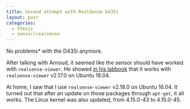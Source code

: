 ```yaml
---
title: Second attempt with RealSense D435i
layout: post
categories:
  - thesis
  - sensor/realsense
---
```


No problems* with the D435i anymore.

After talking with Arnoud, it seemed like the sensor should have worked with `realsense-viewer`.  He showed [in his labbook](https://staff.fnwi.uva.nl/a.visser/activities/IMAV/Labbook2018.html) that it works with `realsense-viewer` v2.17.0 on Ubuntu 18.04.

At home, I saw that I use `realsense-viewer` v2.18.0 on Ubuntu 16.04.  It turned out that after an update on those packages through `apt-get`, it all works.  The Linux kernel was also updated, from 4.15.0-43 to 4.15.0-45.

